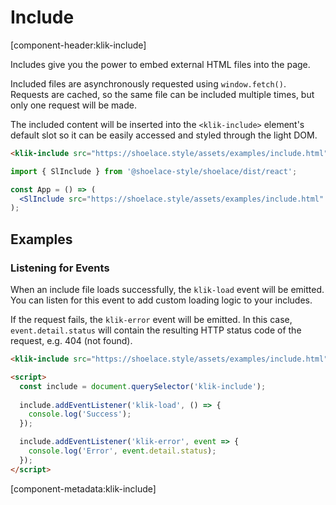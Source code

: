 # Include

[component-header:klik-include]

Includes give you the power to embed external HTML files into the page.

Included files are asynchronously requested using `window.fetch()`. Requests are cached, so the same file can be included multiple times, but only one request will be made.

The included content will be inserted into the `<klik-include>` element's default slot so it can be easily accessed and styled through the light DOM.

```html preview
<klik-include src="https://shoelace.style/assets/examples/include.html"></klik-include>
```

```jsx react
import { SlInclude } from '@shoelace-style/shoelace/dist/react';

const App = () => (
  <SlInclude src="https://shoelace.style/assets/examples/include.html" />
);
```

## Examples

### Listening for Events

When an include file loads successfully, the `klik-load` event will be emitted. You can listen for this event to add custom loading logic to your includes.

If the request fails, the `klik-error` event will be emitted. In this case, `event.detail.status` will contain the resulting HTTP status code of the request, e.g. 404 (not found).

```html
<klik-include src="https://shoelace.style/assets/examples/include.html"></klik-include>

<script>
  const include = document.querySelector('klik-include');
  
  include.addEventListener('klik-load', () => {
    console.log('Success');
  });

  include.addEventListener('klik-error', event => {
    console.log('Error', event.detail.status);
  });
</script>
```

[component-metadata:klik-include]
